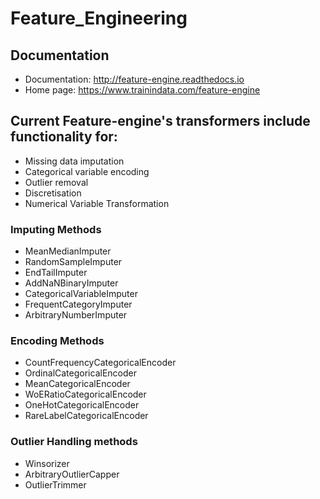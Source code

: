 # Feature_Engineering

## Documentation

* Documentation: http://feature-engine.readthedocs.io
* Home page: https://www.trainindata.com/feature-engine


## Current Feature-engine's transformers include functionality for:

* Missing data imputation
* Categorical variable encoding
* Outlier removal
* Discretisation
* Numerical Variable Transformation

### Imputing Methods

* MeanMedianImputer
* RandomSampleImputer
* EndTailImputer
* AddNaNBinaryImputer
* CategoricalVariableImputer
* FrequentCategoryImputer
* ArbitraryNumberImputer

### Encoding Methods
* CountFrequencyCategoricalEncoder
* OrdinalCategoricalEncoder 
* MeanCategoricalEncoder
* WoERatioCategoricalEncoder
* OneHotCategoricalEncoder
* RareLabelCategoricalEncoder

### Outlier Handling methods
* Winsorizer
* ArbitraryOutlierCapper
* OutlierTrimmer
